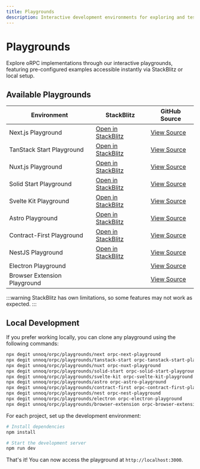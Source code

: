 ```yaml
---
title: Playgrounds
description: Interactive development environments for exploring and testing oRPC functionality.
---
```


# Playgrounds

Explore oRPC implementations through our interactive playgrounds,
featuring pre-configured examples accessible instantly via StackBlitz or local setup.

## Available Playgrounds

| Environment                  | StackBlitz                                                                                          | GitHub Source                                                                        |
| ---------------------------- | --------------------------------------------------------------------------------------------------- | ------------------------------------------------------------------------------------ |
| Next.js Playground           | [Open in StackBlitz](https://stackblitz.com/github/unnoq/orpc/tree/main/playgrounds/next)           | [View Source](https://github.com/unnoq/orpc/tree/main/playgrounds/next)              |
| TanStack Start Playground    | [Open in StackBlitz](https://stackblitz.com/github/unnoq/orpc/tree/main/playgrounds/tanstack-start) | [View Source](https://github.com/unnoq/orpc/tree/main/playgrounds/tanstack-start)    |
| Nuxt.js Playground           | [Open in StackBlitz](https://stackblitz.com/github/unnoq/orpc/tree/main/playgrounds/nuxt)           | [View Source](https://github.com/unnoq/orpc/tree/main/playgrounds/nuxt)              |
| Solid Start Playground       | [Open in StackBlitz](https://stackblitz.com/github/unnoq/orpc/tree/main/playgrounds/solid-start)    | [View Source](https://github.com/unnoq/orpc/tree/main/playgrounds/solid-start)       |
| Svelte Kit Playground        | [Open in StackBlitz](https://stackblitz.com/github/unnoq/orpc/tree/main/playgrounds/svelte-kit)     | [View Source](https://github.com/unnoq/orpc/tree/main/playgrounds/svelte-kit)        |
| Astro Playground             | [Open in StackBlitz](https://stackblitz.com/github/unnoq/orpc/tree/main/playgrounds/astro)          | [View Source](https://github.com/unnoq/orpc/tree/main/playgrounds/astro)             |
| Contract-First Playground    | [Open in StackBlitz](https://stackblitz.com/github/unnoq/orpc/tree/main/playgrounds/contract-first) | [View Source](https://github.com/unnoq/orpc/tree/main/playgrounds/contract-first)    |
| NestJS Playground            | [Open in StackBlitz](https://stackblitz.com/github/unnoq/orpc/tree/main/playgrounds/nest)           | [View Source](https://github.com/unnoq/orpc/tree/main/playgrounds/nest)              |
| Electron Playground          |                                                                                                     | [View Source](https://github.com/unnoq/orpc/tree/main/playgrounds/electron)          |
| Browser Extension Playground |                                                                                                     | [View Source](https://github.com/unnoq/orpc/tree/main/playgrounds/browser-extension) |

:::warning
StackBlitz has own limitations, so some features may not work as expected.
:::

## Local Development

If you prefer working locally, you can clone any playground using the following commands:

```bash
npx degit unnoq/orpc/playgrounds/next orpc-next-playground
npx degit unnoq/orpc/playgrounds/tanstack-start orpc-tanstack-start-playground
npx degit unnoq/orpc/playgrounds/nuxt orpc-nuxt-playground
npx degit unnoq/orpc/playgrounds/solid-start orpc-solid-start-playground
npx degit unnoq/orpc/playgrounds/svelte-kit orpc-svelte-kit-playground
npx degit unnoq/orpc/playgrounds/astro orpc-astro-playground
npx degit unnoq/orpc/playgrounds/contract-first orpc-contract-first-playground
npx degit unnoq/orpc/playgrounds/nest orpc-nest-playground
npx degit unnoq/orpc/playgrounds/electron orpc-electron-playground
npx degit unnoq/orpc/playgrounds/browser-extension orpc-browser-extension-playground
```

For each project, set up the development environment:

```bash
# Install dependencies
npm install

# Start the development server
npm run dev
```

That's it! You can now access the playground at `http://localhost:3000`.

